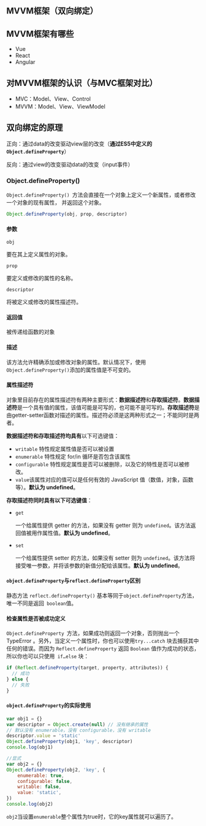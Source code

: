 ## MVVM框架（双向绑定）

## MVVM框架有哪些

- Vue
- React
- Angular

## 对MVVM框架的认识（与MVC框架对比）

- MVC：Model、View、Control
- MVVM：Model、View、ViewModel

## 双向绑定的原理

正向：通过data的改变驱动view层的改变（**通过ES5中定义的`Object.defineProperty`**）

反向：通过view的改变驱动data的改变（input事件）

### Object.defineProperty()

`Object.defineProperty() `方法会直接在一个对象上定义一个新属性，或者修改一个对象的现有属性， 并返回这个对象。

```javascript
Object.defineProperty(obj, prop, descriptor)
```

#### 参数

`obj`

要在其上定义属性的对象。

`prop`

要定义或修改的属性的名称。

`descriptor`

将被定义或修改的属性描述符。

#### 返回值

被传递给函数的对象

#### 描述

该方法允许精确添加或修改对象的属性。默认情况下，使用`Object.defineProperty()`添加的属性值是不可变的。

#### 属性描述符

对象里目前存在的属性描述符有两种主要形式：**数据描述符**和**存取描述符**。**数据描述符**是一个具有值的属性，该值可能是可写的，也可能不是可写的。**存取描述符**是由getter-setter函数对描述的属性。描述符必须是这两种形式之一；不能同时是两者。

**数据描述符和存取描述符均具有**以下可选键值：

- `writable` 特性规定属性值是否可以被设置
- `enumerable` 特性规定 for/in 循环是否包含该属性
- `configurable` 特性规定属性是否可以被删除，以及它的特性是否可以被修改。
- `value`该属性对应的值可以是任何有效的 JavaScript 值（数值，对象，函数等）。**默认为 undefined**。

**存取描述符同时具有以下可选键值**：

- `get`

  一个给属性提供 getter 的方法，如果没有 getter 则为 `undefined`。该方法返回值被用作属性值。**默认为 undefined**。

- `set`

  一个给属性提供 setter 的方法，如果没有 setter 则为 `undefined`。该方法将接受唯一参数，并将该参数的新值分配给该属性。**默认为 undefined**。

#### `object.defineProperty`与`reflect.defineProperty`区别

静态方法 `reflect.defineProperty()` 基本等同于`object.defineProperty`方法，唯一不同是返回` boolean`值。

#### 检查属性是否被成功定义

`Object.defineProperty `方法，如果成功则返回一个对象，否则抛出一个 TypeError 。另外，当定义一个属性时，你也可以使用`try...catch` 块去捕获其中任何的错误。而因为 `Reflect.defineProperty` 返回 `Boolean` 值作为成功的状态，所以你也可以只使用` if…else` 块：

```javascript
if (Reflect.defineProperty(target, property, attributes)) {
  // 成功
} else {
  // 失败
}
```

#### `object.defineProperty`的实际使用

```javascript
var obj1 = {}
var descriptor = Object.create(null) // 没有继承的属性
// 默认没有 enumerable，没有 configurable，没有 writable
descriptor.value = 'static'
Object.defineProperty(obj1, 'key', descriptor)
console.log(obj1)

//显式
var obj2 = {}
Object.defineProperty(obj2, 'key', {
    enumerable: true,
    configurable: false,
    writable: false,
    value: 'static',
})
console.log(obj2)
```

`obj2`当设置`enumerable`整个属性为true时，它的key属性就可以遍历了。